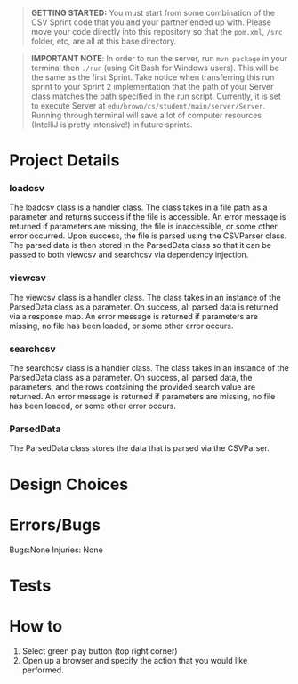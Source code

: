 > **GETTING STARTED:** You must start from some combination of the CSV Sprint code that you and your partner ended up with. Please move your code directly into this repository so that the `pom.xml`, `/src` folder, etc, are all at this base directory.

> **IMPORTANT NOTE**: In order to run the server, run `mvn package` in your terminal then `./run` (using Git Bash for Windows users). This will be the same as the first Sprint. Take notice when transferring this run sprint to your Sprint 2 implementation that the path of your Server class matches the path specified in the run script. Currently, it is set to execute Server at `edu/brown/cs/student/main/server/Server`. Running through terminal will save a lot of computer resources (IntelliJ is pretty intensive!) in future sprints.

# Project Details
### loadcsv
The loadcsv class is a handler class. The class takes in a file path as a parameter and returns
success if the file is accessible. An error message is returned if parameters are missing, the file 
is inaccessible, or some other error occurred. Upon success, the file is parsed using the CSVParser 
class. The parsed data is then stored in the  ParsedData class so that it can be passed to both 
viewcsv and searchcsv via dependency injection.

### viewcsv
The viewcsv class is a handler class. The class takes in an instance of the ParsedData class as a 
parameter. On success, all parsed data is returned via a response map. An error message is returned 
if parameters are missing, no file has been loaded, or some other error occurs.

### searchcsv
The searchcsv class is a handler class. The class takes in an instance of the ParsedData class as a
parameter. On success, all parsed data, the parameters, and the rows containing the provided search 
value are returned. An error message is returned if parameters are missing, no file has been loaded,
or some other error occurs.

### ParsedData
The ParsedData class stores the data that is parsed via the CSVParser. 

# Design Choices

# Errors/Bugs
Bugs:None 
Injuries: None

# Tests

# How to
1. Select green play button (top right corner)
2. Open up a browser and specify the action that you would like performed.
